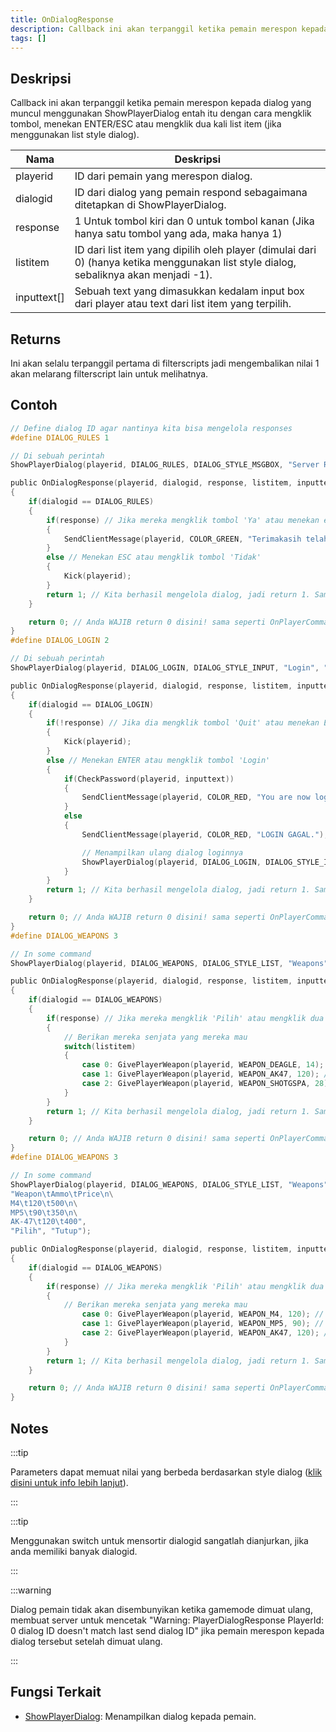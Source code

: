 ```yaml
---
title: OnDialogResponse
description: Callback ini akan terpanggil ketika pemain merespon kepada dialog yang muncul menggunakan ShowPlayerDialog entah itu dengan cara mengklik tombol, menekan ENTER/ESC atau mengklik dua kali list item (jika menggunakan list style dialog).
tags: []
---
```


## Deskripsi

Callback ini akan terpanggil ketika pemain merespon kepada dialog yang muncul menggunakan ShowPlayerDialog entah itu dengan cara mengklik tombol, menekan ENTER/ESC atau mengklik dua kali list item (jika menggunakan list style dialog).

| Nama        | Deskripsi                                                                                                                             |
| ----------- | ------------------------------------------------------------------------------------------------------------------------------------- |
| playerid    | ID dari pemain yang merespon dialog.                                                                                                  |
| dialogid    | ID dari dialog yang pemain respond sebagaimana ditetapkan di ShowPlayerDialog.                                                        |
| response    | 1 Untuk tombol kiri dan 0 untuk tombol kanan (Jika hanya satu tombol yang ada, maka hanya 1)                                          |
| listitem    | ID dari list item yang dipilih oleh player (dimulai dari 0) (hanya ketika menggunakan list style dialog, sebaliknya akan menjadi -1). |
| inputtext[] | Sebuah text yang dimasukkan kedalam input box dari player atau text dari list item yang terpilih.                                     |

## Returns

Ini akan selalu terpanggil pertama di filterscripts jadi mengembalikan nilai 1 akan melarang filterscript lain untuk melihatnya.

## Contoh

```c
// Define dialog ID agar nantinya kita bisa mengelola responses
#define DIALOG_RULES 1

// Di sebuah perintah
ShowPlayerDialog(playerid, DIALOG_RULES, DIALOG_STYLE_MSGBOX, "Server Rules", "- Gaboleh Curang\n- Gaboleh Spamming\n- Respect sesama admin\n\nApakah anda setuju dengan peraturan diatas?", "Ya", "Tidak");

public OnDialogResponse(playerid, dialogid, response, listitem, inputtext[])
{
    if(dialogid == DIALOG_RULES)
    {
        if(response) // Jika mereka mengklik tombol 'Ya' atau menekan enter
        {
            SendClientMessage(playerid, COLOR_GREEN, "Terimakasih telah menyetujui persyaratannya!");
        }
        else // Menekan ESC atau mengklik tombol 'Tidak'
        {
            Kick(playerid);
        }
        return 1; // Kita berhasil mengelola dialog, jadi return 1. Sama seperti OnPlayerCommandText.
    }

    return 0; // Anda WAJIB return 0 disini! sama seperti OnPlayerCommandText.
}
#define DIALOG_LOGIN 2

// Di sebuah perintah
ShowPlayerDialog(playerid, DIALOG_LOGIN, DIALOG_STYLE_INPUT, "Login", "Masukkan passwordnya say:", "Login", "Quit");

public OnDialogResponse(playerid, dialogid, response, listitem, inputtext[])
{
    if(dialogid == DIALOG_LOGIN)
    {
        if(!response) // Jika dia mengklik tombol 'Quit' atau menekan ESC
        {
            Kick(playerid);
        }
        else // Menekan ENTER atau mengklik tombol 'Login'
        {
            if(CheckPassword(playerid, inputtext))
            {
                SendClientMessage(playerid, COLOR_RED, "You are now logged in!");
            }
            else
            {
                SendClientMessage(playerid, COLOR_RED, "LOGIN GAGAL.");

                // Menampilkan ulang dialog loginnya
                ShowPlayerDialog(playerid, DIALOG_LOGIN, DIALOG_STYLE_INPUT, "Login", "Masukkan passwordnya say:", "Login", "Quit");
            }
        }
        return 1; // Kita berhasil mengelola dialog, jadi return 1. Sama seperti OnPlayerCommandText.
    }

    return 0; // Anda WAJIB return 0 disini! sama seperti OnPlayerCommandText.
}
#define DIALOG_WEAPONS 3

// In some command
ShowPlayerDialog(playerid, DIALOG_WEAPONS, DIALOG_STYLE_LIST, "Weapons", "Desert Eagle\nAK-47\nCombat Shotgun", "Pilih", "Tutup");

public OnDialogResponse(playerid, dialogid, response, listitem, inputtext[])
{
    if(dialogid == DIALOG_WEAPONS)
    {
        if(response) // Jika mereka mengklik 'Pilih' atau mengklik dua kali senjata yang dipilih
        {
            // Berikan mereka senjata yang mereka mau
            switch(listitem)
            {
                case 0: GivePlayerWeapon(playerid, WEAPON_DEAGLE, 14); // Berikan mereka sebuah desert eagle
                case 1: GivePlayerWeapon(playerid, WEAPON_AK47, 120); // Berikan mereka sebuah AK-47
                case 2: GivePlayerWeapon(playerid, WEAPON_SHOTGSPA, 28); // Berikan mereka sebuah Combat Shotgun
            }
        }
        return 1; // Kita berhasil mengelola dialog, jadi return 1. Sama seperti OnPlayerCommandText.
    }

    return 0; // Anda WAJIB return 0 disini! sama seperti OnPlayerCommandText.
}
#define DIALOG_WEAPONS 3

// In some command
ShowPlayerDialog(playerid, DIALOG_WEAPONS, DIALOG_STYLE_LIST, "Weapons",
"Weapon\tAmmo\tPrice\n\
M4\t120\t500\n\
MP5\t90\t350\n\
AK-47\t120\t400",
"Pilih", "Tutup");

public OnDialogResponse(playerid, dialogid, response, listitem, inputtext[])
{
    if(dialogid == DIALOG_WEAPONS)
    {
        if(response) // Jika mereka mengklik 'Pilih' atau mengklik dua kali senjata yang dipilih
        {
            // Berikan mereka senjata yang mereka mau
                case 0: GivePlayerWeapon(playerid, WEAPON_M4, 120); // Berikan mereka sebuah M4
                case 1: GivePlayerWeapon(playerid, WEAPON_MP5, 90); // Berikan mereka sebuah MP5
                case 2: GivePlayerWeapon(playerid, WEAPON_AK47, 120); // Berikan mereka sebuah AK-47
            }
        }
        return 1; // Kita berhasil mengelola dialog, jadi return 1. Sama seperti OnPlayerCommandText.
    }

    return 0; // Anda WAJIB return 0 disini! sama seperti OnPlayerCommandText.
}
```

## Notes

:::tip

Parameters dapat memuat nilai yang berbeda berdasarkan style dialog ([klik disini untuk info lebih lanjut](../resources/dialogstyles.md)).

:::

:::tip

Menggunakan switch untuk mensortir dialogid sangatlah dianjurkan, jika anda memiliki banyak dialogid.

:::

:::warning

Dialog pemain tidak akan disembunyikan ketika gamemode dimuat ulang, membuat server untuk mencetak "Warning: PlayerDialogResponse PlayerId: 0 dialog ID doesn't match last send dialog ID" jika pemain merespon kepada dialog tersebut setelah dimuat ulang.

:::

## Fungsi Terkait

- [ShowPlayerDialog](../functions/ShowPlayerDialog.md): Menampilkan dialog kepada pemain.
